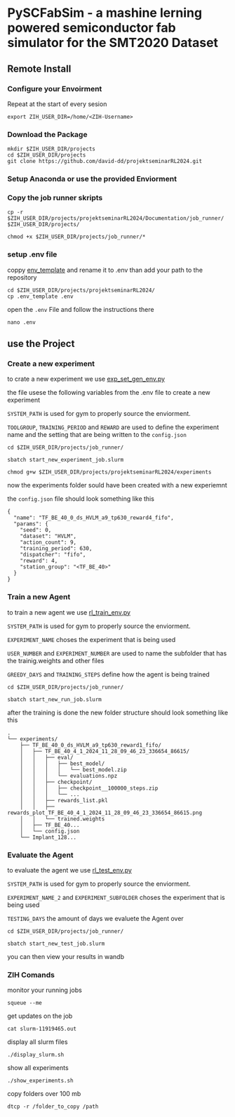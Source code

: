 # PySCFabSim - a mashine lerning powered semiconductor fab simulator for the SMT2020 Dataset

## Remote Install

### Configure your Envoirment 

Repeat at the start of every sesion 
```shell
export ZIH_USER_DIR=/home/<ZIH-Username>
```

### Download the Package

```shell
mkdir $ZIH_USER_DIR/projects
cd $ZIH_USER_DIR/projects
git clone https://github.com/david-dd/projektseminarRL2024.git
```

### Setup Anaconda or use the provided Enviorment 

### Copy the job runner skripts

```shell
cp -r $ZIH_USER_DIR/projects/projektseminarRL2024/Documentation/job_runner/ $ZIH_USER_DIR/projects/

chmod +x $ZIH_USER_DIR/projects/job_runner/*
```


### setup .env file 

coppy [env_template](./../.env_template) and rename it to .env than add your path to the repository 

```shell
cd $ZIH_USER_DIR/projects/projektseminarRL2024/
cp .env_template .env
```

open the `.env` File and follow the instructions there 

```shell
nano .env
```

## use the Project 

### Create a new experiment

to crate a new experiment we use [exp_set_gen_env.py](../exp_set_gen_env.py) 

the file usese the following variables from the .env file to create a new experiment 

`SYSTEM_PATH` is used for gym to properly source the enviorment.

`TOOLGROUP`, `TRAINING_PERIOD` and `REWARD` are used to define the experiment name and the setting that are being written to the `config.json`



```shell
cd $ZIH_USER_DIR/projects/job_runner/

sbatch start_new_experiment_job.slurm

chmod g+w $ZIH_USER_DIR/projects/projektseminarRL2024/experiments
```

now the experiments folder sould have been created with a new experiemnt

the `config.json` file should look something like this 

```shell
{
  "name": "TF_BE_40_0_ds_HVLM_a9_tp630_reward4_fifo",
  "params": {
    "seed": 0,
    "dataset": "HVLM",
    "action_count": 9,
    "training_period": 630,
    "dispatcher": "fifo",
    "reward": 4,
    "station_group": "<TF_BE_40>"
  }
}
```

### Train a new Agent 

to train a new agent we use [rl_train_env.py](../rl_train_env.py) 

`SYSTEM_PATH` is used for gym to properly source the enviorment.

`EXPERIMENT_NAME` choses the experiment that is being used 

`USER_NUMBER` and `EXPERIMENT_NUMBER` are used to name the subfolder that has the trainig.weights and other files

`GREEDY_DAYS` and `TRAINING_STEPS` define how the agent is being trained 


```shell
cd $ZIH_USER_DIR/projects/job_runner/

sbatch start_new_run_job.slurm
```

after the training is done the new folder structure should look something like this 

```shell
.
└── experiments/
    ├── TF_BE_40_0_ds_HVLM_a9_tp630_reward1_fifo/
    │   ├── TF_BE_40_4_1_2024_11_28_09_46_23_336654_86615/
    │   │   ├── eval/
    │   │   │   ├── best_model/
    │   │   │   │   └── best_model.zip
    │   │   │   └── evaluations.npz
    │   │   ├── checkpoint/
    │   │   │   ├── checkpoint__100000_steps.zip
    │   │   │   └── ...
    │   │   ├── rewards_list.pkl
    │   │   ├── rewards_plot_TF_BE_40_4_1_2024_11_28_09_46_23_336654_86615.png
    │   │   └── trained.weights
    │   ├── TF_BE_40...
    │   └── config.json
    └── Implant_128...
```


### Evaluate the Agent 

to evaluate the agent we use [rl_test_env.py](../rl_test_env.py)

`SYSTEM_PATH` is used for gym to properly source the enviorment.

`EXPERIMENT_NAME_2` and `EXPERIMENT_SUBFOLDER` choses the experiment that is being used 

`TESTING_DAYS` the amount of days we evaluete the Agent over 


```shell
cd $ZIH_USER_DIR/projects/job_runner/

sbatch start_new_test_job.slurm
```

you can then view your results in wandb


### ZIH Comands 

monitor your running jobs
```shell
squeue --me
```

get updates on the job
```shell
cat slurm-11919465.out
```

display all slurm files 
```shell
./display_slurm.sh
```

show all experiments
```shell
./show_experiments.sh
```

copy folders over 100 mb 
```shell
dtcp -r /folder_to_copy /path
```
